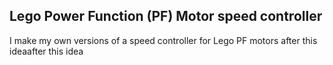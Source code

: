 ## Lego Power Function (PF) Motor speed controller
I make my own versions of a speed controller for Lego PF motors after this ideaafter this idea 